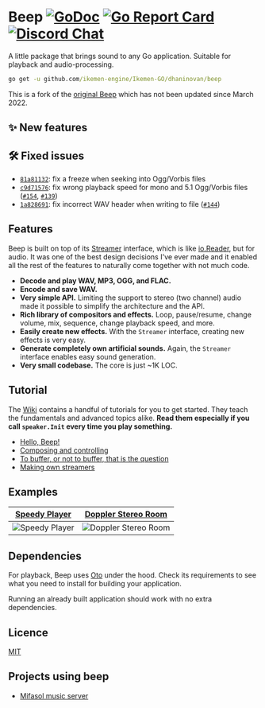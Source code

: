 # Beep [![GoDoc](https://godoc.org/github.com/faiface/beep?status.svg)](https://godoc.org/github.com/faiface/beep) [![Go Report Card](https://goreportcard.com/badge/github.com/faiface/beep)](https://goreportcard.com/report/github.com/faiface/beep) [![Discord Chat](https://img.shields.io/discord/699679031603494954)](https://discord.gg/q2DK4MP)

A little package that brings sound to any Go application. Suitable for playback and audio-processing.

```cmd
go get -u github.com/ikemen-engine/Ikemen-GO/dhaninovan/beep
```

This is a fork of the [original Beep](https://github.com/faiface/beep) which has not been updated since March 2022.

## ✨ New features

## 🛠 Fixed issues

- [`81a81132`](https://github.com/ikemen-engine/Ikemen-GO/dhaninovan/beep/commit/81a811327e2e631134893fc7f7cb67d710e2392e): fix a freeze when seeking into Ogg/Vorbis files
- [`c9d71576`](https://github.com/ikemen-engine/Ikemen-GO/dhaninovan/beep/commit/c9d71576f54ad5ec7e0f6794944265373e2a37f0): fix wrong playback speed for mono and 5.1 Ogg/Vorbis files  ([`#154`](https://github.com/faiface/beep/pull/154), [`#139`](https://github.com/faiface/beep/pull/139))
- [`1a828691`](https://github.com/ikemen-engine/Ikemen-GO/dhaninovan/beep/commit/1a82869175674f6be990b726c669b027e6858d51): fix incorrect WAV header when writing to file ([`#144`](https://github.com/faiface/beep/pull/144))

## Features

Beep is built on top of its [Streamer](https://godoc.org/github.com/ikemen-engine/Ikemen-GO/dhaninovan/beep#Streamer) interface, which is like [io.Reader](https://golang.org/pkg/io/#Reader), but for audio. It was one of the best design decisions I've ever made and it enabled all the rest of the features to naturally come together with not much code.

- **Decode and play WAV, MP3, OGG, and FLAC.**
- **Encode and save WAV.**
- **Very simple API.** Limiting the support to stereo (two channel) audio made it possible to simplify the architecture and the API.
- **Rich library of compositors and effects.** Loop, pause/resume, change volume, mix, sequence, change playback speed, and more.
- **Easily create new effects.** With the `Streamer` interface, creating new effects is very easy.
- **Generate completely own artificial sounds.** Again, the `Streamer` interface enables easy sound generation.
- **Very small codebase.** The core is just ~1K LOC.

## Tutorial

The [Wiki](https://github.com/faiface/beep/wiki) contains a handful of tutorials for you to get started. They teach the fundamentals and advanced topics alike. **Read them especially if you call `speaker.Init` every time you play something.**

- [Hello, Beep!](https://github.com/faiface/beep/wiki/Hello,-Beep!)
- [Composing and controlling](https://github.com/faiface/beep/wiki/Composing-and-controlling)
- [To buffer, or not to buffer, that is the question](https://github.com/faiface/beep/wiki/To-buffer,-or-not-to-buffer,-that-is-the-question)
- [Making own streamers](https://github.com/faiface/beep/wiki/Making-own-streamers)

## Examples

| [Speedy Player](https://github.com/ikemen-engine/Ikemen-GO/dhaninovan/beep/tree/master/examples/speedy-player) | [Doppler Stereo Room](https://github.com/ikemen-engine/Ikemen-GO/dhaninovan/beep/tree/master/examples/doppler-stereo-room) |
| --- | --- |
| ![Speedy Player](https://github.com/ikemen-engine/Ikemen-GO/dhaninovan/beep/blob/master/examples/speedy-player/screenshot.png) | ![Doppler Stereo Room](https://github.com/ikemen-engine/Ikemen-GO/dhaninovan/beep/blob/master/examples/doppler-stereo-room/screenshot.png) |

## Dependencies

For playback, Beep uses [Oto](https://github.com/hajimehoshi/oto) under the hood. Check its requirements to see what you need to install for building your application.

Running an already built application should work with no extra dependencies.

## Licence

[MIT](https://github.com/ikemen-engine/Ikemen-GO/dhaninovan/beep/blob/master/LICENSE)

## Projects using beep

- [Mifasol music server](https://github.com/jypelle/mifasol)
